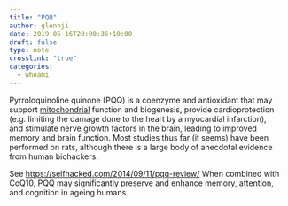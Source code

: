 ```yaml
---
title: "PQQ"
author: glennji
date: 2019-05-16T20:00:36+10:00
draft: false
type: note
crosslink: "true"
categories:
  - whoami
---
```

Pyrroloquinoline quinone (PQQ) is a coenzyme and antioxidant that may support <a href="http://glennji.com/lexicon/mitochondria/">mitochondrial</a> function and biogenesis, provide cardioprotection (e.g. limiting the damage done to the heart by a myocardial infarction), and stimulate nerve growth factors in the brain, leading to improved memory and brain function. Most studies thus far (it seems) have been performed on rats, although there is a large body of anecdotal evidence from human biohackers.

See <a href="https://selfhacked.com/2014/09/11/pqq-review/">https://selfhacked.com/2014/09/11/pqq-review/</a>
When combined with CoQ10, PQQ may significantly preserve and enhance memory, attention, and cognition in ageing humans.
